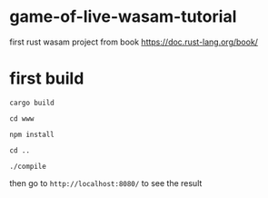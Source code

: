 # game-of-live-wasam-tutorial
first rust wasam project from book https://doc.rust-lang.org/book/

# first build 
`cargo build` 

`cd www` 

`npm install` 

`cd ..` 

`./compile` 

then go to `http://localhost:8080/` to see the result 